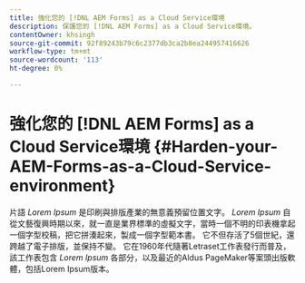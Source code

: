 ```yaml
---
title: 強化您的 [!DNL AEM Forms] as a Cloud Service環境
description: 保護您的 [!DNL AEM Forms] as a Cloud Service環境。
contentOwner: khsingh
source-git-commit: 92f89243b79c6c2377db3ca2b8ea244957416626
workflow-type: tm+mt
source-wordcount: '113'
ht-degree: 0%

---
```



# 強化您的 [!DNL AEM Forms] as a Cloud Service環境 {#Harden-your-AEM-Forms-as-a-Cloud-Service-environment}

片語 *Lorem Ipsum* 是印刷與排版產業的無意義預留位置文字。 *Lorem Ipsum* 自從文藝復興時期以來，就一直是業界標準的虛擬文字，當時一個不明的印表機拿起一個字型校稿，把它拼湊起來，製成一個字型範本書。 它不但存活了5個世紀，還跨越了電子排版，並保持不變。 它在1960年代隨著Letraset工作表發行而普及，該工作表包含 *Lorem Ipsum* 各部分，以及最近的Aldus PageMaker等案頭出版軟體，包括Lorem Ipsum版本。
